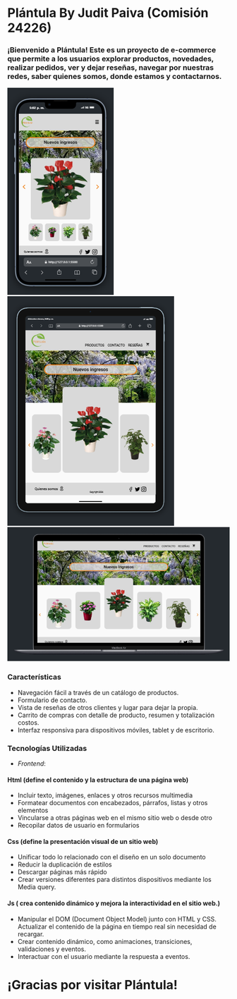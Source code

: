 # Plántula By Judit Paiva (Comisión 24226)

### ¡Bienvenido a Plántula! Este es un proyecto de e-commerce que permite a los usuarios explorar productos, novedades, realizar pedidos, ver y dejar reseñas, navegar por nuestras redes, saber quienes somos, donde estamos y contactarnos.  

![Plántula-mobile](./img/plantula-mobile.png)
![Plántula-tablet](./img/plantula-tablet.png)
![Plantula-desktop](./img/Plantula-desktop.png)



### Características   

- Navegación fácil a través de un catálogo de productos.  
- Formulario de contacto.
- Vista de reseñas de otros clientes y lugar para dejar la propia.
- Carrito de compras con detalle de producto, resumen y totalización costos.     
- Interfaz responsiva para dispositivos móviles, tablet y de escritorio. 

### Tecnologías Utilizadas   

- *Frontend*: 

#### Html (define el contenido y la estructura de una página web)
- Incluir texto, imágenes, enlaces y otros recursos multimedia 
- Formatear documentos con encabezados, párrafos, listas y otros elementos 
- Vincularse a otras páginas web en el mismo sitio web o desde otro 
- Recopilar datos de usuario en formularios

#### Css (define la presentación visual de un sitio web)
- Unificar todo lo relacionado con el diseño en un solo documento
- Reducir la duplicación de estilos
- Descargar páginas más rápido
- Crear versiones diferentes para distintos dispositivos mediante los Media query.

#### Js ( crea contenido dinámico y mejora la interactividad en el sitio web.)
- Manipular el DOM (Document Object Model) junto con HTML y CSS. Actualizar el contenido de la página en tiempo real sin necesidad de recargar.
- Crear contenido dinámico, como animaciones, transiciones, validaciones y eventos.
- Interactuar con el usuario mediante la respuesta a eventos.

# ¡Gracias por visitar Plántula!